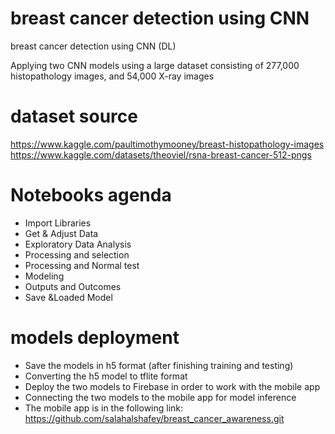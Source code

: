 # breast cancer detection using CNN
breast cancer detection using CNN (DL)

Applying two CNN models using a large dataset consisting of 277,000
histopathology images, and 54,000 X-ray images


# dataset source #
https://www.kaggle.com/paultimothymooney/breast-histopathology-images
https://www.kaggle.com/datasets/theoviel/rsna-breast-cancer-512-pngs


# Notebooks agenda #
* Import Libraries
* Get & Adjust Data
* Exploratory Data Analysis
* Processing and selection
* Processing and Normal test
* Modeling
* Outputs and Outcomes
* Save &Loaded Model

# models deployment #
* Save the models in h5 format (after finishing training and testing)
* Converting the h5 model to tflite format
* Deploy the two models to Firebase in order to work with the mobile app
* Connecting the two models to the mobile app for model inference
* The mobile app is in the following link: https://github.com/salahalshafey/breast_cancer_awareness.git